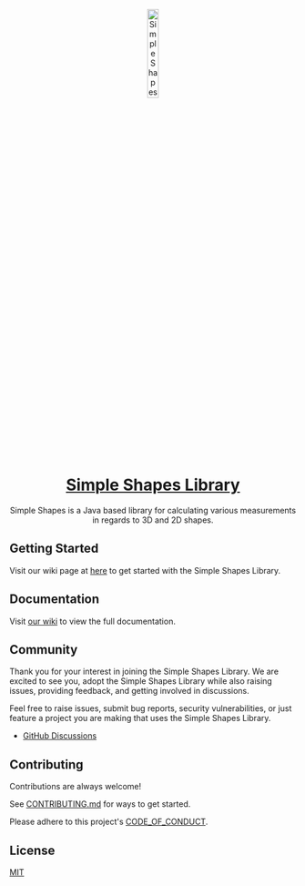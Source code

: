 <p align="center">
  <a href="https://github.com/DylanDevelops/SimpleShapesLibrary">
      <img width="20%" src="https://i.pinimg.com/originals/63/1b/dd/631bddd5cfd2afa86b80dfbab547e214.png" alt="Simple Shapes Logo" />
      <h1 align="center">Simple Shapes Library</h1>
  </a>
</p>

<p align="center">
Simple Shapes is a Java based library for calculating various measurements in regards to 3D and 2D shapes.
</p>

## Getting Started

Visit our wiki page at <a href="https://github.com/DylanDevelops/SimpleShapesLibrary/wiki/Getting-Started">here</a> to get started with the Simple Shapes Library.

## Documentation

Visit [our wiki](https://github.com/DylanDevelops/SimpleShapesLibrary/wiki/) to view the full documentation.

## Community

Thank you for your interest in joining the Simple Shapes Library. We are excited to see you, adopt the Simple Shapes Library while also raising issues, providing feedback, and getting involved in discussions.

Feel free to raise issues, submit bug reports, security vulnerabilities, or just feature a project you are making that uses the Simple Shapes Library.

- [GitHub Discussions](https://github.com/DylanDevelops/SimpleShapesLibrary/discussions)

## Contributing

Contributions are always welcome!

See [CONTRIBUTING.md](https://github.com/DylanDevelops/SimpleShapesLibrary/blob/main/CONTRIBUTING.MD) for ways to get started.

Please adhere to this project's [CODE_OF_CONDUCT](https://github.com/DylanDevelops/SimpleShapesLibrary/blob/main/CODE_OF_CONDUCT.md).

## License

[MIT](https://choosealicense.com/licenses/mit/)